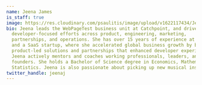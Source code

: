 ```yaml
---
name: Jeena James
is_staff: true
image: https://res.cloudinary.com/psaulitis/image/upload/v1622117434/Jeena_James_ot7buc.jpg
bio: Jeena leads the WebPageTest business unit at Catchpoint, and drives the
  developer-focused efforts across product, engineering, marketing,
  partnerships, and operations. She has over 15 years of experience at Google
  and a SaaS startup, where she accelerated global business growth by building
  product-led solutions and partnerships that enhanced developer experiences.
  Jeena actively mentors and coaches working professionals, leaders, and startup
  founders. She holds a Bachelor of Science degree in Economics, Mathematics and
  Statistics. Jeena is also passionate about picking up new musical instruments—the latest being the kalimba.
twitter_handle: jeenaj
---
```

